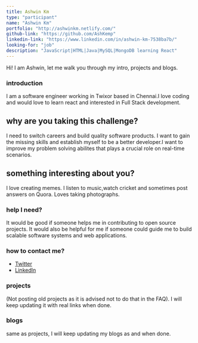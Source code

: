 ```yaml
---
title: Ashwin Km
type: "participant"
name: "Ashwin Km"
portfolio: "http://ashwinkm.netlify.com/"
github-link: "https://github.com/AshKemp"
linkedin-link: "https://www.linkedin.com/in/ashwin-km-7538ba7b/"
looking-for: "job"
description: "JavaScript|HTML|Java|MySQL|MongoDB learning React"
---
```


Hi! I am Ashwin, let me walk you through my intro, projects and blogs.

### introduction

I am a software engineer working in Twixor based in Chennai.I love coding and would love to learn react and interested in Full Stack development.

## why are you taking this challenge?

I need to switch careers and build quality software products.
I want to gain the missing skills and establish myself to be a better developer.I want to improve my problem solving abilites that plays a crucial role on real-time scenarios.

## something interesting about you?

I love creating memes. I listen to music,watch cricket and sometimes post answers on Quora. Loves taking photographs.

### help I need?

It would be good if someone helps me in contributing to open source projects. It would also be helpful for me if someone could guide me to build scalable software systems and web applications.

### how to contact me?

- [Twitter](https://twitter.com/KmAsh123)
- [LinkedIn](https://www.linkedin.com/in/ashwin-km-7538ba7b/)

### projects

(Not posting old projects as it is advised not to do that in the FAQ). I will keep updating it with real links when done.

### blogs

same as projects, I will keep updating my blogs as and when done.
